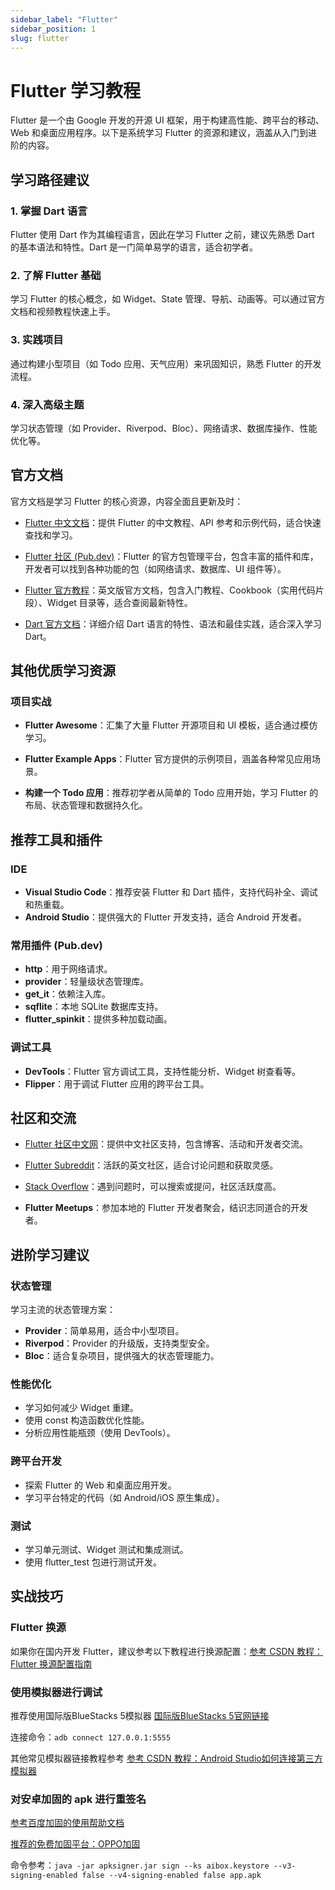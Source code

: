 ```yaml
---
sidebar_label: "Flutter"
sidebar_position: 1
slug: flutter
---
```


# Flutter 学习教程

Flutter 是一个由 Google 开发的开源 UI 框架，用于构建高性能、跨平台的移动、Web 和桌面应用程序。以下是系统学习 Flutter 的资源和建议，涵盖从入门到进阶的内容。

## 学习路径建议

### 1. 掌握 Dart 语言

Flutter 使用 Dart 作为其编程语言，因此在学习 Flutter 之前，建议先熟悉 Dart 的基本语法和特性。Dart 是一门简单易学的语言，适合初学者。

### 2. 了解 Flutter 基础

学习 Flutter 的核心概念，如 Widget、State 管理、导航、动画等。可以通过官方文档和视频教程快速上手。

### 3. 实践项目

通过构建小型项目（如 Todo 应用、天气应用）来巩固知识，熟悉 Flutter 的开发流程。

### 4. 深入高级主题

学习状态管理（如 Provider、Riverpod、Bloc）、网络请求、数据库操作、性能优化等。

## 官方文档

官方文档是学习 Flutter 的核心资源，内容全面且更新及时：

- [Flutter 中文文档](https://flutter.cn/)：提供 Flutter 的中文教程、API 参考和示例代码，适合快速查找和学习。

- [Flutter 社区 (Pub.dev)](https://pub.dev/)：Flutter 的官方包管理平台，包含丰富的插件和库，开发者可以找到各种功能的包（如网络请求、数据库、UI 组件等）。

- [Flutter 官方教程](https://flutter.dev/docs)：英文版官方文档，包含入门教程、Cookbook（实用代码片段）、Widget 目录等，适合查阅最新特性。

- [Dart 官方文档](https://dart.dev/guides)：详细介绍 Dart 语言的特性、语法和最佳实践，适合深入学习 Dart。

## 其他优质学习资源

### 项目实战

- **Flutter Awesome**：汇集了大量 Flutter 开源项目和 UI 模板，适合通过模仿学习。

- **Flutter Example Apps**：Flutter 官方提供的示例项目，涵盖各种常见应用场景。

- **构建一个 Todo 应用**：推荐初学者从简单的 Todo 应用开始，学习 Flutter 的布局、状态管理和数据持久化。

## 推荐工具和插件

### IDE

- **Visual Studio Code**：推荐安装 Flutter 和 Dart 插件，支持代码补全、调试和热重载。
- **Android Studio**：提供强大的 Flutter 开发支持，适合 Android 开发者。

### 常用插件 (Pub.dev)

- **http**：用于网络请求。
- **provider**：轻量级状态管理库。
- **get_it**：依赖注入库。
- **sqflite**：本地 SQLite 数据库支持。
- **flutter_spinkit**：提供多种加载动画。

### 调试工具

- **DevTools**：Flutter 官方调试工具，支持性能分析、Widget 树查看等。
- **Flipper**：用于调试 Flutter 应用的跨平台工具。

## 社区和交流

- [Flutter 社区中文网](https://flutter.cn/community)：提供中文社区支持，包含博客、活动和开发者交流。

- [Flutter Subreddit](https://www.reddit.com/r/FlutterDev/)：活跃的英文社区，适合讨论问题和获取灵感。

- [Stack Overflow](https://stackoverflow.com/questions/tagged/flutter)：遇到问题时，可以搜索或提问，社区活跃度高。

- **Flutter Meetups**：参加本地的 Flutter 开发者聚会，结识志同道合的开发者。

## 进阶学习建议

### 状态管理

学习主流的状态管理方案：

- **Provider**：简单易用，适合中小型项目。
- **Riverpod**：Provider 的升级版，支持类型安全。
- **Bloc**：适合复杂项目，提供强大的状态管理能力。

### 性能优化

- 学习如何减少 Widget 重建。
- 使用 const 构造函数优化性能。
- 分析应用性能瓶颈（使用 DevTools）。

### 跨平台开发

- 探索 Flutter 的 Web 和桌面应用开发。
- 学习平台特定的代码（如 Android/iOS 原生集成）。

### 测试

- 学习单元测试、Widget 测试和集成测试。
- 使用 flutter_test 包进行测试开发。

## 实战技巧

### Flutter 换源
如果你在国内开发 Flutter，建议参考以下教程进行换源配置：[参考 CSDN 教程：Flutter 换源配置指南](https://blog.csdn.net/weixin_42272869/article/details/114685993)

### 使用模拟器进行调试
推荐使用国际版BlueStacks 5模拟器 [国际版BlueStacks 5官网链接](https://www.bluestacks.com/tw/bluestacks-5.html)

连接命令：`adb connect 127.0.0.1:5555`

其他常见模拟器链接教程参考 [参考 CSDN 教程：Android Studio如何连接第三方模拟器](https://blog.csdn.net/Fantasy_Lin_/article/details/105455974)

### 对安卓加固的 apk 进行重签名
[参考百度加固的使用帮助文档](https://apkprotect.baidu.com/doc#/apk-sign)

[推荐的免费加固平台：OPPO加固](https://open.oppomobile.com/omas/reinforceProcess)

命令参考：`java -jar apksigner.jar sign --ks aibox.keystore --v3-signing-enabled false --v4-signing-enabled false app.apk`

